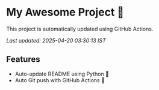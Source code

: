 # My Awesome Project 🚀

This project is automatically updated using GitHub Actions.

_Last updated: 2025-04-20 03:30:13 IST_

## Features
- Auto-update README using Python 🐍
- Auto Git push with GitHub Actions 🤖
